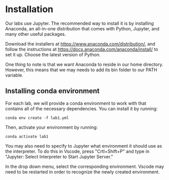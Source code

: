 # Installation

Our labs use Jupyter. The recommended way to install it is by installing
Anaconda, an all-in-one distribution that comes with Python, Jupyter, and many
other useful packages.

Download the installers at https://www.anaconda.com/distribution/, and follow
the instructions at https://docs.anaconda.com/anaconda/install/ to set it up.
Choose the latest version of Python.

One thing to note is that we want Anaconda to reside in our home directory.
However, this means that we may needs to add its bin folder to our PATH
variable.

## Installing conda environment

For each lab, we will provide a conda environment to work with that contains
all of the necessary dependencies. You can install it by running:

```
conda env create -f lab1.yml
```

Then, activate your environment by running:

```
conda activate lab1
```

You may also need to specify to Jupyter what environment it should use as the interpreter. To do this in Vscode, press "Crtl+Shift+P" and type in "Jupyter: Select Interpreter to Start Jupyter Server." 

In the drop down menu, select the corresponding environment. Vscode may need to be restarted in order to recognize the newly created environment. 
